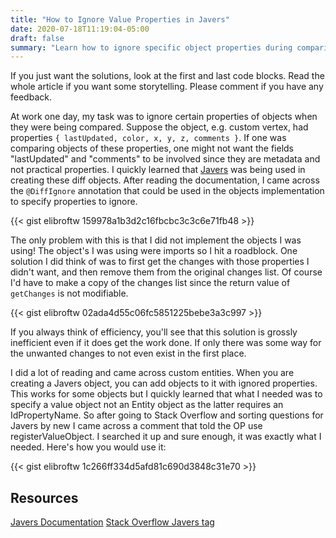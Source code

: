 ```yaml
---
title: "How to Ignore Value Properties in Javers"
date: 2020-07-18T11:19:04-05:00
draft: false
summary: "Learn how to ignore specific object properties during comparison in Java Javers. Discover how to use custom entities and the registerValueObject method to efficiently exclude fields like 'lastUpdated' from diffs."
---
```


If you just want the solutions, look at the first and last code blocks. Read the whole article if you want some storytelling. Please comment if you have any feedback.

At work one day, my task was to ignore certain properties of objects when they were being compared. Suppose the object, e.g. custom vertex, had properties `{ lastUpdated, color, x, y, z, comments }`.
If one was comparing objects of these properties, one might not want the fields "lastUpdated" and "comments" to be involved since they are metadata and not practical properties.
I quickly learned that [Javers](https://javers.org/) was being used in creating these diff objects. After reading the documentation, I came across the `@DiffIgnore` annotation that could be used in the objects implementation to specify properties to ignore.

{{< gist elibroftw 159978a1b3d2c16fbcbc3c3c6e71fb48 >}}

The only problem with this is that I did not implement the objects I was using! The object's I was using were imports so I hit a roadblock.
One solution I did think of was to first get the changes with those properties I didn't want, and then remove them from the original changes list. Of course I'd have to make a copy of the changes list since the return value of `getChanges` is not modifiable.

{{< gist elibroftw 02ada4d55c06fc5851225bebe3a3c997 >}}

If you always think of efficiency, you'll see that this solution is grossly inefficient even if it does get the work done. If only there was some way for the unwanted changes to not even exist in the first place.

I did a lot of reading and came across custom entities. When you are creating a Javers object, you can add objects to it with ignored properties.
This works for some objects but I quickly learned that what I needed was to specify a value object not an Entity object as the latter requires an IdPropertyName.
So after going to Stack Overflow and sorting questions for Javers by new I came across a comment that told the OP use registerValueObject.
I searched it up and sure enough, it was exactly what I needed. Here's how you would use it:

{{< gist elibroftw 1c266ff334d5afd81c690d3848c31e70 >}}

## Resources

[Javers Documentation](https://javers.org/documentation/)
[Stack Overflow Javers tag](https://stackoverflow.com/questions/tagged/javers)
